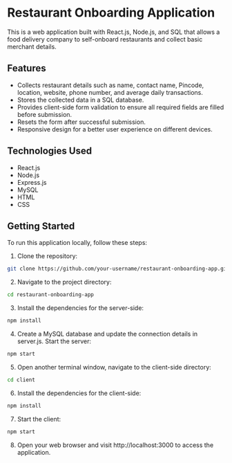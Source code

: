 # Restaurant Onboarding Application

This is a web application built with React.js, Node.js, and SQL that allows a food delivery company to self-onboard restaurants and collect basic merchant details.

## Features

- Collects restaurant details such as name, contact name, Pincode, location, website, phone number, and average daily transactions.
- Stores the collected data in a SQL database.
- Provides client-side form validation to ensure all required fields are filled before submission.
- Resets the form after successful submission.
- Responsive design for a better user experience on different devices.

## Technologies Used

- React.js
- Node.js
- Express.js
- MySQL
- HTML
- CSS

## Getting Started

To run this application locally, follow these steps:

1. Clone the repository:

```bash
git clone https://github.com/your-username/restaurant-onboarding-app.git
```

2. Navigate to the project directory:
```bash
cd restaurant-onboarding-app
```
3. Install the dependencies for the server-side:
```bash
npm install
```
4. Create a MySQL database and update the connection details in server.js.
Start the server:

```bash
npm start
```
5. Open another terminal window, navigate to the client-side directory:
```bash
cd client
```
6. Install the dependencies for the client-side:
```bash
npm install
```
7. Start the client:
```bash
npm start
```
8. Open your web browser and visit http://localhost:3000 to access the application.
